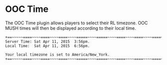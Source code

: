 OOC Time
====

The OOC Time plugin allows players to select their RL timezone.  OOC MUSH times will then be displayed according to their local time.

    +==~~~~~====~~~~====~~~~====~~~~=====~~~~=====~~~~====~~~~====~~~~====~~~~~==+
    Server Time: Sat Apr 11, 2015  3:56pm.
    Local Time:  Sat Apr 11, 2015  6:56pm.
    
    Your local timezone is set to America/New_York.
    +==~~~~~====~~~~====~~~~====~~~~=====~~~~=====~~~~====~~~~====~~~~====~~~~~==+
